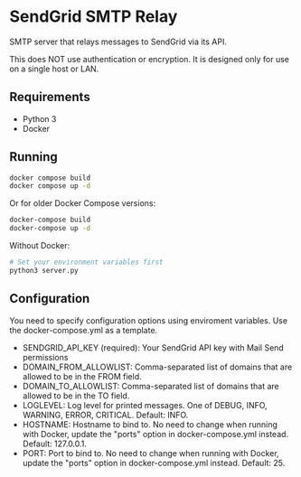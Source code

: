 # SendGrid SMTP Relay

SMTP server that relays messages to SendGrid via its API.

This does NOT use authentication or encryption. It is designed only for use on a single host or LAN.

## Requirements

- Python 3
- Docker

## Running

```bash
docker compose build
docker compose up -d
```

Or for older Docker Compose versions:

```bash
docker-compose build
docker-compose up -d
```

Without Docker:

```bash
# Set your environment variables first
python3 server.py
```

## Configuration

You need to specify configuration options using enviroment variables. Use the docker-compose.yml as a template.

- SENDGRID_API_KEY (required): Your SendGrid API key with Mail Send permissions
- DOMAIN_FROM_ALLOWLIST: Comma-separated list of domains that are allowed to be in the FROM field.
- DOMAIN_TO_ALLOWLIST: Comma-separated list of domains that are allowed to be in the TO field.
- LOGLEVEL: Log level for printed messages. One of DEBUG, INFO, WARNING, ERROR, CRITICAL. Default: INFO.
- HOSTNAME: Hostname to bind to. No need to change when running with Docker, update the "ports" option in docker-compose.yml instead. Default: 127.0.0.1.
- PORT: Port to bind to. No need to change when running with Docker, update the "ports" option in docker-compose.yml instead. Default: 25.
